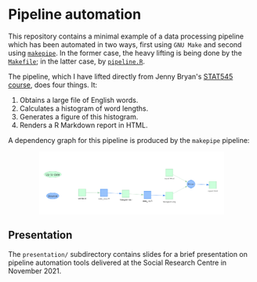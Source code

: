 # Pipeline automation

This repository contains a minimal example of a data processing pipeline which
has been automated in two ways, first using `GNU Make` and second using 
[`makepipe`](https://github.com/kinto-b/makepipe). In the former case, the 
heavy lifting is being done by the [`Makefile`](Makefile); in the latter
case, by [`pipeline.R`](pipeline.R). 

The pipeline, which I have lifted directly from Jenny Bryan's [STAT545 course](https://stat545.com/automating-pipeline.html), does four things. It:
    
  1. Obtains a large file of English words.
  2. Calculates a histogram of word lengths.
  3. Generates a figure of this histogram.
  4. Renders a R Markdown report in HTML.

A dependency graph for this pipeline is produced by the `makepipe` pipeline:

<img src="presentation/figures/makepipe-pipeline.png" width="75%" style="display: block; margin: auto;" />

## Presentation
The `presentation/` subdirectory contains slides for a brief presentation on
pipeline automation tools delivered at the Social Research Centre in November
2021.
